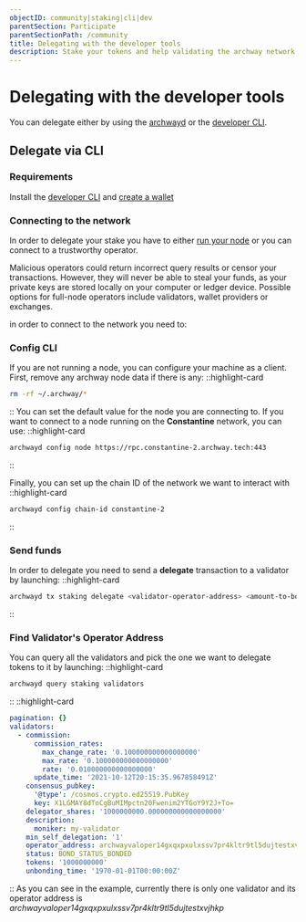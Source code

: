 ```yaml
---
objectID: community|staking|cli|dev
parentSection: Participate
parentSectionPath: /community
title: Delegating with the developer tools
description: Stake your tokens and help validating the archway network with the cli
---
```


# Delegating with the developer tools

You can delegate either by using the [archwayd](/developers/developer-tools/daemon) or the [developer CLI](/developers/developer-tools/developer-cli).

## Delegate via CLI

### **Requirements**

Install the [developer CLI](/developers/developer-tools/developer-cli) and [create a wallet](/community/wallet-setup/dev-setup)


### **Connecting to the network**

In order to delegate your stake you have to either [run your node](/validators/running-a-node/prerequisites) or you can connect to a trustworthy operator.

Malicious operators could return incorrect query results or censor your transactions. However, they will never be able to steal your funds, as your private keys are stored locally on your computer or ledger device. Possible options for full-node operators include validators, wallet providers or exchanges.

in order to connect to the network you need to: 

### **Config CLI**

If you are not running a node, you can configure your machine as a client.
First, remove any archway node data if there is any:
::highlight-card

```bash
rm -rf ~/.archway/*
```

::
You can set the default value for the node you are connecting to. If you want to connect to a node running on the **Constantine** network, you can use:
::highlight-card

```sh
archwayd config node https://rpc.constantine-2.archway.tech:443
```

::



Finally, you can set up the chain ID of the network we want to interact with
::highlight-card

```sh
archwayd config chain-id constantine-2
```

::

### **Send funds**

In order to delegate you need to send a **delegate** transaction to a validator by launching:
::highlight-card

```sh
archwayd tx staking delegate <validator-operator-address> <amount-to-bond> --from <your-key-name>
```

::

### **Find Validator's Operator Address**

You can query all the validators and pick the one we want to delegate tokens to it by launching:
::highlight-card

```bash
archwayd query staking validators
```

::
::highlight-card

```yml
pagination: {}
validators:
  - commission:
      commission_rates:
        max_change_rate: '0.100000000000000000'
        max_rate: '0.100000000000000000'
        rate: '0.010000000000000000'
      update_time: '2021-10-12T20:15:35.967858491Z'
    consensus_pubkey:
      '@type': /cosmos.crypto.ed25519.PubKey
      key: X1LGMAY8dToCgBuMIMpctn20Fwenim2YTGoY9Y2J+To=
    delegator_shares: '1000000000.000000000000000000'
    description:
      moniker: my-validator
    min_self_delegation: '1'
    operator_address: archwayvaloper14gxqxpxulxssv7pr4kltr9tl5dujtestxvjhkp
    status: BOND_STATUS_BONDED
    tokens: '1000000000'
    unbonding_time: '1970-01-01T00:00:00Z'
```

::
As you can see in the example, currently there is only one validator and its operator address is *archwayvaloper14gxqxpxulxssv7pr4kltr9tl5dujtestxvjhkp*